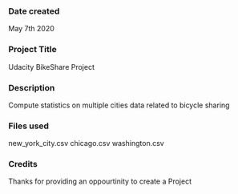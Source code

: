 ### Date created
May 7th 2020

### Project Title
Udacity BikeShare Project

### Description
Compute statistics on multiple cities data related to bicycle sharing

### Files used
new_york_city.csv
chicago.csv
washington.csv

### Credits
Thanks for providing an oppourtinity to create a Project
